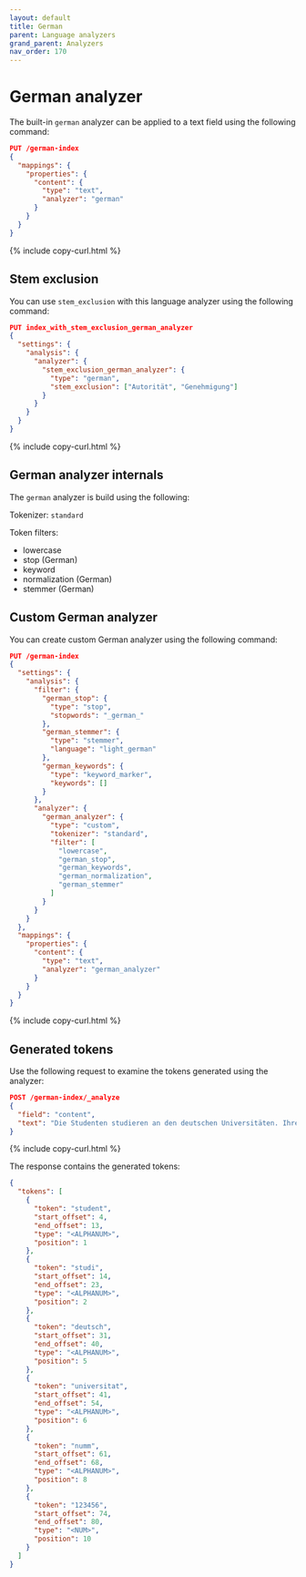 ```yaml
---
layout: default
title: German
parent: Language analyzers
grand_parent: Analyzers
nav_order: 170
---
```


# German analyzer

The built-in `german` analyzer can be applied to a text field using the following command:

```json
PUT /german-index
{
  "mappings": {
    "properties": {
      "content": {
        "type": "text",
        "analyzer": "german"
      }
    }
  }
}
```
{% include copy-curl.html %}

## Stem exclusion

You can use `stem_exclusion` with this language analyzer using the following command:

```json
PUT index_with_stem_exclusion_german_analyzer
{
  "settings": {
    "analysis": {
      "analyzer": {
        "stem_exclusion_german_analyzer": {
          "type": "german",
          "stem_exclusion": ["Autorität", "Genehmigung"]
        }
      }
    }
  }
}
```
{% include copy-curl.html %}

## German analyzer internals

The `german` analyzer is build using the following:

Tokenizer: `standard`

Token filters:
- lowercase
- stop (German)
- keyword
- normalization (German)
- stemmer (German)

## Custom German analyzer

You can create custom German analyzer using the following command:

```json
PUT /german-index
{
  "settings": {
    "analysis": {
      "filter": {
        "german_stop": {
          "type": "stop",
          "stopwords": "_german_"
        },
        "german_stemmer": {
          "type": "stemmer",
          "language": "light_german"
        },
        "german_keywords": {
          "type": "keyword_marker",
          "keywords": []
        }
      },
      "analyzer": {
        "german_analyzer": {
          "type": "custom",
          "tokenizer": "standard",
          "filter": [
            "lowercase",
            "german_stop",
            "german_keywords",
            "german_normalization",
            "german_stemmer"
          ]
        }
      }
    }
  },
  "mappings": {
    "properties": {
      "content": {
        "type": "text",
        "analyzer": "german_analyzer"
      }
    }
  }
}
```
{% include copy-curl.html %}

## Generated tokens

Use the following request to examine the tokens generated using the analyzer:

```json
POST /german-index/_analyze
{
  "field": "content",
  "text": "Die Studenten studieren an den deutschen Universitäten. Ihre Nummern sind 123456."
}
```
{% include copy-curl.html %}

The response contains the generated tokens:

```json
{
  "tokens": [
    {
      "token": "student",
      "start_offset": 4,
      "end_offset": 13,
      "type": "<ALPHANUM>",
      "position": 1
    },
    {
      "token": "studi",
      "start_offset": 14,
      "end_offset": 23,
      "type": "<ALPHANUM>",
      "position": 2
    },
    {
      "token": "deutsch",
      "start_offset": 31,
      "end_offset": 40,
      "type": "<ALPHANUM>",
      "position": 5
    },
    {
      "token": "universitat",
      "start_offset": 41,
      "end_offset": 54,
      "type": "<ALPHANUM>",
      "position": 6
    },
    {
      "token": "numm",
      "start_offset": 61,
      "end_offset": 68,
      "type": "<ALPHANUM>",
      "position": 8
    },
    {
      "token": "123456",
      "start_offset": 74,
      "end_offset": 80,
      "type": "<NUM>",
      "position": 10
    }
  ]
}
```